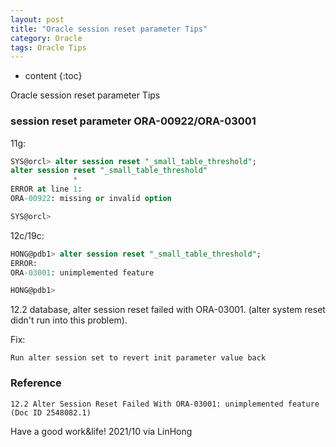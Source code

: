 ```yaml
---
layout: post
title: "Oracle session reset parameter Tips"
category: Oracle
tags: Oracle Tips
---
```


* content
{:toc}


Oracle session reset parameter Tips









### session reset parameter ORA-00922/ORA-03001

11g:
```sql
SYS@orcl> alter session reset "_small_table_threshold";
alter session reset "_small_table_threshold"
              *
ERROR at line 1:
ORA-00922: missing or invalid option

SYS@orcl> 
```

12c/19c:
```sql
HONG@pdb1> alter session reset "_small_table_threshold";
ERROR:
ORA-03001: unimplemented feature

HONG@pdb1> 
```

12.2 database, alter session reset failed with ORA-03001. 
(alter system reset didn't run into this problem).

Fix:
```
Run alter session set to revert init parameter value back
```

### Reference

```
12.2 Alter Session Reset Failed With ORA-03001: unimplemented feature (Doc ID 2548082.1)	

```

Have a good work&life! 2021/10 via LinHong

